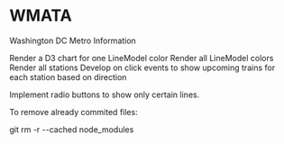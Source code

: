 # WMATA
Washington DC Metro Information

Render a D3 chart for one LineModel color
Render all LineModel colors
Render all stations
Develop on click events to show upcoming trains for each station based on direction

Implement radio buttons to show only certain lines.

To remove already commited files:

git rm -r --cached node_modules
